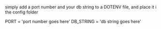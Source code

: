
simply add a port number and your db string to a DOTENV file, and place it i the config folder


PORT = 'port number goes here'
DB_STRING = 'db string goes here'